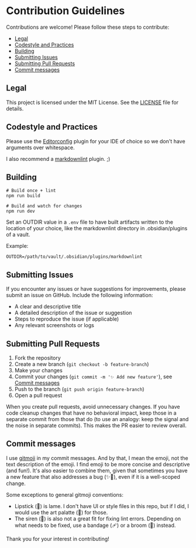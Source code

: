 # Contribution Guidelines

Contributions are welcome! Please follow these steps to contribute:

- [Legal](#legal)
- [Codestyle and Practices](#codestyle-and-practices)
- [Building](#building)
- [Submitting Issues](#submitting-issues)
- [Submitting Pull Requests](#submitting-pull-requests)
- [Commit messages](#commit-messages)

## Legal

This project is licensed under the MIT License. See the [LICENSE](LICENSE) file for details.

## Codestyle and Practices

Please use the [Editorconfig](https://editorconfig.org/) plugin for your IDE of choice so we don't have arguments over whitespace.

I also recommend a [markdownlint](https://github.com/DavidAnson/markdownlint) plugin. ;)

## Building

```console
# Build once + lint
npm run build

# Build and watch for changes
npm run dev
```

Set an OUTDIR value in a `.env` file to have built artifacts written to the location of your choice, like the markdownlint directory in .obsidian/plugins of a vault.

Example:

```text
OUTDIR=/path/to/vault/.obsidian/plugins/markdownlint
```

## Submitting Issues

If you encounter any issues or have suggestions for improvements, please submit an issue on GitHub. Include the following information:

- A clear and descriptive title
- A detailed description of the issue or suggestion
- Steps to reproduce the issue (if applicable)
- Any relevant screenshots or logs

## Submitting Pull Requests

1. Fork the repository
2. Create a new branch (`git checkout -b feature-branch`)
3. Make your changes
4. Commit your changes (`git commit -m '✨ Add new feature'`), see [Commit messages](#commit-messages)
5. Push to the branch (`git push origin feature-branch`)
6. Open a pull request

When you create pull requests, avoid unnecessary changes. If you have code cleanup changes that have no behavioral impact, keep those in a separate commit from those that do (to use an analogy: keep the signal and the noise in separate commits). This makes the PR easier to review overall.

## Commit messages

I use [gitmoji](https://gitmoji.dev/) in my commit messages. And by that, I mean the emoji, not the text description of the emoji. I find emoji to be more concise and descriptive (and fun!). It's also easier to combine them, given that sometimes you have a new feature that also addresses a bug (✨🐛), even if it is a well-scoped change.

Some exceptions to general gitmoji conventions:

- Lipstick (💄) is lame. I don't have UI or style files in this repo, but if I did, I would use the art palatte (🎨) for those.
- The siren (🚨) is also not a great fit for fixing lint errors. Depending on what needs to be fixed, use a bandage (🩹) or a broom (🧹) instead.

Thank you for your interest in contributing!
